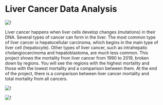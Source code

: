 # Liver Cancer Data Analysis 
![!](https://user-images.githubusercontent.com/75258625/154843190-1afc1a5c-6739-4ac6-8e5c-52313696e01a.png)

Liver cancer happens when liver cells develop changes (mutations) in their DNA. Several types of cancer can form in the liver. The most common type of liver cancer is hepatocellular carcinoma, which begins in the main type of liver cell (hepatocyte). Other types of liver cancer, such as intrahepatic cholangiocarcinoma and hepatoblastoma, are much less common. This project shows the mortality from liver cancer from 1990 to 2019, broken down by regions. You will see the regions with the highest mortality and those with the lowest mortality and a comparison between them. At the end of the project, there is a comparison between liver cancer mortality and total mortality from all cancers.





![!](https://user-images.githubusercontent.com/75258625/154843153-688333f3-6c0e-4e8d-982e-94d96308c687.png)







![!](https://user-images.githubusercontent.com/75258625/154843180-c58ea47d-c021-4a1c-9079-a1db22c15b68.png)
